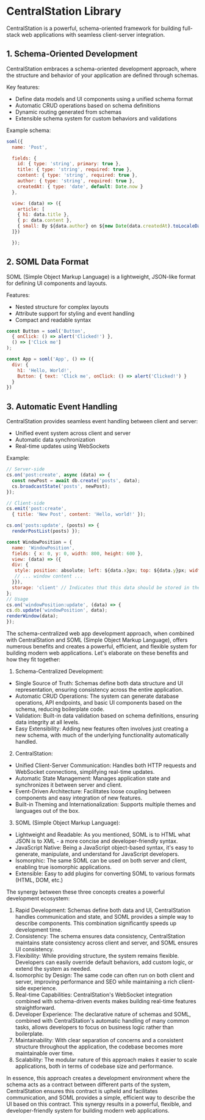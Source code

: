 # CentralStation Library

CentralStation is a powerful, schema-oriented framework for building full-stack web applications with seamless client-server integration.

## 1. Schema-Oriented Development

CentralStation embraces a schema-oriented development approach, where the structure and behavior of your application are defined through schemas.

Key features:
- Define data models and UI components using a unified schema format
- Automatic CRUD operations based on schema definitions
- Dynamic routing generated from schemas
- Extensible schema system for custom behaviors and validations

Example schema:

```javascript
soml({
  name: 'Post',

  fields: {
    id: { type: 'string', primary: true },
    title: { type: 'string', required: true },
    content: { type: 'string', required: true },
    author: { type: 'string', required: true },
    createdAt: { type: 'date', default: Date.now }
  },

  view: (data) => ({
    article: [
    { h1: data.title },
    { p: data.content },
    { small: By ${data.author} on ${new Date(data.createdAt).toLocaleDateString()} }
  ]})

  });
```


## 2. SOML Data Format

SOML (Simple Object Markup Language) is a lightweight, JSON-like format for defining UI components and layouts.

Features:
- Nested structure for complex layouts
- Attribute support for styling and event handling
- Compact and readable syntax

```javascript
const Button = soml('Button',
  { onClick: () => alert('Clicked!') },
  () => ['Click me']
);

const App = soml('App', () => ({
  div: {
    h1: 'Hello, World!',
    Button: { text: 'Click me', onClick: () => alert('Clicked!') }
  }
})
```

## 3. Automatic Event Handling

CentralStation provides seamless event handling between client and server:

- Unified event system across client and server
- Automatic data synchronization
- Real-time updates using WebSockets

Example:
```javascript
// Server-side
cs.on('post:create', async (data) => {
  const newPost = await db.create('posts', data);
  cs.broadcastState('posts', newPost);
});

// Client-side
cs.emit('post:create',
  { title: 'New Post', content: 'Hello, world!' });

cs.on('posts:update', (posts) => {
  renderPostList(posts) });

const WindowPosition = {
  name: 'WindowPosition',
  fields: { x: 0, y: 0, width: 800, height: 600 },
  view: (data) => ({
  div: {
   style: position: absolute; left: ${data.x}px; top: ${data.y}px; width: ${data.width}px; height: ${data.height}px;,
   // ... window content ...
  }}),
  storage: 'client' // Indicates that this data should be stored in the client-side database
};
// Usage
cs.on('windowPosition:update', (data) => {
cs.db.update('windowPosition', data);
renderWindow(data);
});
```

The schema-centralized web app development approach, when combined with CentralStation and SOML (Simple Object Markup Language), offers numerous benefits and creates a powerful, efficient, and flexible system for building modern web applications. Let's elaborate on these benefits and how they fit together:
1. Schema-Centralized Development:
  - Single Source of Truth: Schemas define both data structure and UI representation, ensuring consistency across the entire application.
  - Automatic CRUD Operations: The system can generate database operations, API endpoints, and basic UI components based on the schema, reducing boilerplate code.
  - Validation: Built-in data validation based on schema definitions, ensuring data integrity at all levels.
  - Easy Extensibility: Adding new features often involves just creating a new schema, with much of the underlying functionality automatically handled.
2.  CentralStation:
  - Unified Client-Server Communication: Handles both HTTP requests and WebSocket connections, simplifying real-time updates.
  - Automatic State Management: Manages application state and synchronizes it between server and client.
  - Event-Driven Architecture: Facilitates loose coupling between components and easy integration of new features.
  - Built-in Theming and Internationalization: Supports multiple themes and languages out of the box.
3. SOML (Simple Object Markup Language):
  - Lightweight and Readable: As you mentioned, SOML is to HTML what JSON is to XML - a more concise and developer-friendly syntax.
  - JavaScript Native: Being a JavaScript object-based syntax, it's easy to generate, manipulate, and understand for JavaScript developers.
  - Isomorphic: The same SOML can be used on both server and client, enabling true isomorphic applications.
  - Extensible: Easy to add plugins for converting SOML to various formats (HTML, DOM, etc.)

The synergy between these three concepts creates a powerful development ecosystem:
1. Rapid Development: Schemas define both data and UI, CentralStation handles communication and state, and SOML provides a simple way to describe components. This combination significantly speeds up development time.
1. Consistency: The schema ensures data consistency, CentralStation maintains state consistency across client and server, and SOML ensures UI consistency.
1. Flexibility: While providing structure, the system remains flexible. Developers can easily override default behaviors, add custom logic, or extend the system as needed.
1. Isomorphic by Design: The same code can often run on both client and server, improving performance and SEO while maintaining a rich client-side experience.
5. Real-time Capabilities: CentralStation's WebSocket integration combined with schema-driven events makes building real-time features straightforward.
6. Developer Experience: The declarative nature of schemas and SOML, combined with CentralStation's automatic handling of many common tasks, allows developers to focus on business logic rather than boilerplate.
7. Maintainability: With clear separation of concerns and a consistent structure throughout the application, the codebase becomes more maintainable over time.
1. Scalability: The modular nature of this approach makes it easier to scale applications, both in terms of codebase size and performance.

In essence, this approach creates a development environment where the schema acts as a contract between different parts of the system, CentralStation ensures this contract is upheld and facilitates communication, and SOML provides a simple, efficient way to describe the UI based on this contract. This synergy results in a powerful, flexible, and developer-friendly system for building modern web applications.
